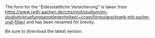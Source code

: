 The form for the "Eidesstattliche Versicherung" is taken from https://www.rwth-aachen.de/cms/root/studium/im-studium/pruefungsangelegenheiten/~ccwp/formularschrank-mit-suche-und-filter/ and has been renamed for brevity.

Be sure to download the latest version.
